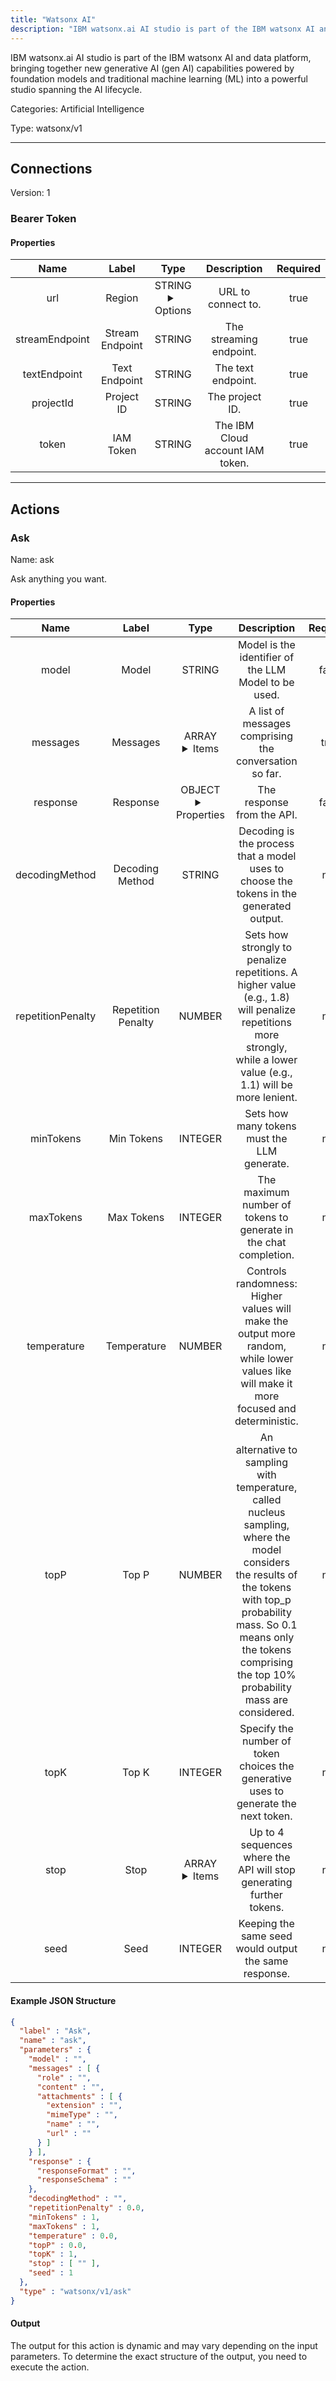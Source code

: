 ```yaml
---
title: "Watsonx AI"
description: "IBM watsonx.ai AI studio is part of the IBM watsonx AI and data platform, bringing together new generative AI (gen AI) capabilities powered by foundation models and traditional machine learning (ML) into a powerful studio spanning the AI lifecycle."
---
```


IBM watsonx.ai AI studio is part of the IBM watsonx AI and data platform, bringing together new generative AI (gen AI) capabilities powered by foundation models and traditional machine learning (ML) into a powerful studio spanning the AI lifecycle.


Categories: Artificial Intelligence


Type: watsonx/v1

<hr />



## Connections

Version: 1


### Bearer Token

#### Properties

|      Name       |      Label     |     Type     |     Description     | Required |
|:---------------:|:--------------:|:------------:|:-------------------:|:--------:|
| url | Region | STRING <details> <summary> Options </summary> https://us-south.ml.cloud.ibm.com, https://eu-gb.ml.cloud.ibm.com, https://jp-tok.ml.cloud.ibm.com, https://eu-de.ml.cloud.ibm.com </details> | URL to connect to. | true |
| streamEndpoint | Stream Endpoint | STRING | The streaming endpoint. | true |
| textEndpoint | Text Endpoint | STRING | The text endpoint. | true |
| projectId | Project ID | STRING | The project ID. | true |
| token | IAM Token | STRING | The IBM Cloud account IAM token. | true |





<hr />



## Actions


### Ask
Name: ask

Ask anything you want.

#### Properties

|      Name       |      Label     |     Type     |     Description     | Required |
|:---------------:|:--------------:|:------------:|:-------------------:|:--------:|
| model | Model | STRING | Model is the identifier of the LLM Model to be used. | false |
| messages | Messages | ARRAY <details> <summary> Items </summary> [{STRING\(role), STRING\(content), [FILE_ENTRY]\(attachments)}] </details> | A list of messages comprising the conversation so far. | true |
| response | Response | OBJECT <details> <summary> Properties </summary> {STRING\(responseFormat), STRING\(responseSchema)} </details> | The response from the API. | false |
| decodingMethod | Decoding Method | STRING | Decoding is the process that a model uses to choose the tokens in the generated output. | null |
| repetitionPenalty | Repetition Penalty | NUMBER | Sets how strongly to penalize repetitions. A higher value (e.g., 1.8) will penalize repetitions more strongly, while a lower value (e.g., 1.1) will be more lenient. | null |
| minTokens | Min Tokens | INTEGER | Sets how many tokens must the LLM generate. | null |
| maxTokens | Max Tokens | INTEGER | The maximum number of tokens to generate in the chat completion. | null |
| temperature | Temperature | NUMBER | Controls randomness:  Higher values will make the output more random, while lower values like will make it more focused and deterministic. | null |
| topP | Top P | NUMBER | An alternative to sampling with temperature, called nucleus sampling,  where the model considers the results of the tokens with top_p probability mass. So 0.1 means only the tokens comprising the top 10% probability mass are considered. | null |
| topK | Top K | INTEGER | Specify the number of token choices the generative uses to generate the next token. | null |
| stop | Stop | ARRAY <details> <summary> Items </summary> [STRING] </details> | Up to 4 sequences where the API will stop generating further tokens. | null |
| seed | Seed | INTEGER | Keeping the same seed would output the same response. | null |

#### Example JSON Structure
```json
{
  "label" : "Ask",
  "name" : "ask",
  "parameters" : {
    "model" : "",
    "messages" : [ {
      "role" : "",
      "content" : "",
      "attachments" : [ {
        "extension" : "",
        "mimeType" : "",
        "name" : "",
        "url" : ""
      } ]
    } ],
    "response" : {
      "responseFormat" : "",
      "responseSchema" : ""
    },
    "decodingMethod" : "",
    "repetitionPenalty" : 0.0,
    "minTokens" : 1,
    "maxTokens" : 1,
    "temperature" : 0.0,
    "topP" : 0.0,
    "topK" : 1,
    "stop" : [ "" ],
    "seed" : 1
  },
  "type" : "watsonx/v1/ask"
}
```

#### Output

The output for this action is dynamic and may vary depending on the input parameters. To determine the exact structure of the output, you need to execute the action.






